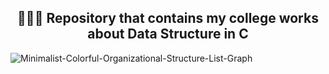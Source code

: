 <h2 align="center"> 👨🏾‍💻 Repository that contains my college works about Data Structure in C</h2


![Minimalist-Colorful-Organizational-Structure-List-Graph](https://github.com/gramalholm/Data_Structure/assets/130009329/b25deb0a-84ae-4818-b265-e8827c89c2c0)
